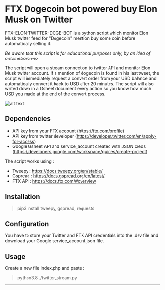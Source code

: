 # FTX Dogecoin bot powered buy Elon Musk on Twitter 

FTX-ELON-TWITTER-DOGE-BOT is a python script which monitor Elon Musk twitter feed for "Dogecoin" mention buy some coin before automatically selling it.

*Be aware that this script is for educational purposes only, by an idea of antoinebaron-io*

The script will open a stream connection to twitter API and monitor Elon Musk twitter account.
If a mention of dogecoin is found in his last tweet, the script will immediately request a convert order from your USD balance and automatically convert it back to USD after 20 minutes.
The script will also writed down in a Gsheet document every action so you know how much USD you made at the end of the convert process.

![alt text](https://imgur.com/a/RZ47sB9)

## Dependencies

- API key from your FTX account (https://ftx.com/profile)
- API key from twitter developer (https://developer.twitter.com/en/apply-for-access)
- Google Gsheet API and service_account created with JSON creds (https://developers.google.com/workspace/guides/create-project)

The script works using : 
- Tweepy : https://docs.tweepy.org/en/stable/
- Gspread : https://docs.gspread.org/en/latest/
- FTX API : https://docs.ftx.com/#overview

## Installation

>pip3 install tweepy, gspread, requests

## Configuration

You have to store your Twitter and FTX API credentials into the .dev file and download your Google service_account.json file.

## Usage

Create a new file index.php and paste :

>python3.8 ./twitter_stream.py

----------------------------------------------------------------------------------------
